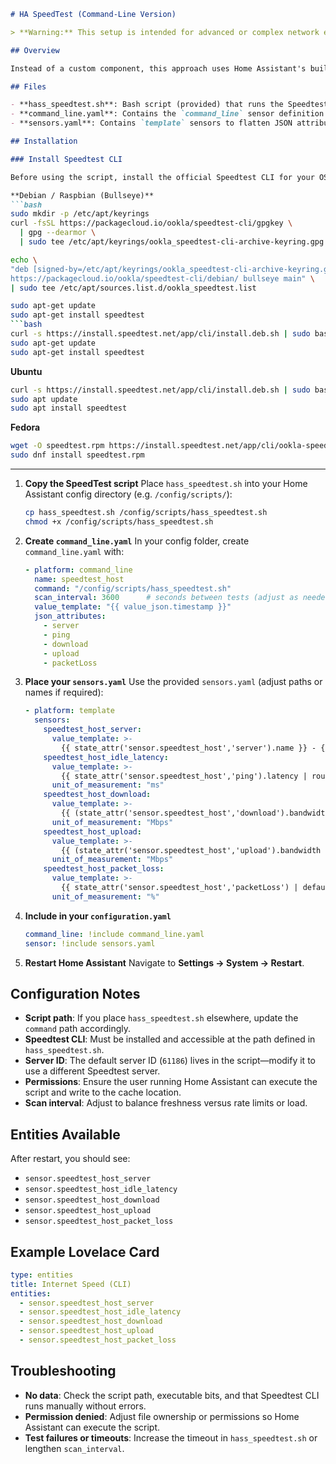 ````markdown
# HA SpeedTest (Command-Line Version)

> **Warning:** This setup is intended for advanced or complex network environments. Ensure you have the Speedtest CLI installed, a valid custom server ID, and correct script permissions before proceeding.

## Overview

Instead of a custom component, this approach uses Home Assistant's built-in `command_line` sensor to run a Bash script (`hass_speedtest.sh`) that executes Speedtest CLI, caches JSON output, and then leverages template sensors to extract individual metrics (download, upload, ping, packet loss, host info).

## Files

- **hass_speedtest.sh**: Bash script (provided) that runs the Speedtest CLI and caches the result.
- **command_line.yaml**: Contains the `command_line` sensor definition.
- **sensors.yaml**: Contains `template` sensors to flatten JSON attributes.

## Installation

### Install Speedtest CLI

Before using the script, install the official Speedtest CLI for your OS using its native package manager:

**Debian / Raspbian (Bullseye)**
```bash
sudo mkdir -p /etc/apt/keyrings
curl -fsSL https://packagecloud.io/ookla/speedtest-cli/gpgkey \
  | gpg --dearmor \
  | sudo tee /etc/apt/keyrings/ookla_speedtest-cli-archive-keyring.gpg >/dev/null

echo \
"deb [signed-by=/etc/apt/keyrings/ookla_speedtest-cli-archive-keyring.gpg] \
https://packagecloud.io/ookla/speedtest-cli/debian/ bullseye main" \
| sudo tee /etc/apt/sources.list.d/ookla_speedtest.list

sudo apt-get update
sudo apt-get install speedtest
```bash
curl -s https://install.speedtest.net/app/cli/install.deb.sh | sudo bash
sudo apt-get update
sudo apt-get install speedtest
````

**Ubuntu**

```bash
curl -s https://install.speedtest.net/app/cli/install.deb.sh | sudo bash
sudo apt update
sudo apt install speedtest
```

**Fedora**

```bash
wget -O speedtest.rpm https://install.speedtest.net/app/cli/ookla-speedtest-*-x86_64.rpm
sudo dnf install speedtest.rpm
```

---

1. **Copy the SpeedTest script**
   Place `hass_speedtest.sh` into your Home Assistant config directory (e.g. `/config/scripts/`):

   ```bash
   cp hass_speedtest.sh /config/scripts/hass_speedtest.sh
   chmod +x /config/scripts/hass_speedtest.sh
   ```

2. **Create `command_line.yaml`**
   In your config folder, create `command_line.yaml` with:

   ```yaml
   - platform: command_line
     name: speedtest_host
     command: "/config/scripts/hass_speedtest.sh"
     scan_interval: 3600      # seconds between tests (adjust as needed)
     value_template: "{{ value_json.timestamp }}"
     json_attributes:
       - server
       - ping
       - download
       - upload
       - packetLoss
   ```

3. **Place your `sensors.yaml`**
   Use the provided `sensors.yaml` (adjust paths or names if required):

   ```yaml
   - platform: template
     sensors:
       speedtest_host_server:
         value_template: >-
           {{ state_attr('sensor.speedtest_host','server').name }} - {{ state_attr('sensor.speedtest_host','server').location }}
       speedtest_host_idle_latency:
         value_template: >-
           {{ state_attr('sensor.speedtest_host','ping').latency | round(2) }}
         unit_of_measurement: "ms"
       speedtest_host_download:
         value_template: >-
           {{ (state_attr('sensor.speedtest_host','download').bandwidth * 8 / 1e6) | round(2) }}
         unit_of_measurement: "Mbps"
       speedtest_host_upload:
         value_template: >-
           {{ (state_attr('sensor.speedtest_host','upload').bandwidth * 8 / 1e6) | round(2) }}
         unit_of_measurement: "Mbps"
       speedtest_host_packet_loss:
         value_template: >-
           {{ state_attr('sensor.speedtest_host','packetLoss') | default(0) }}
         unit_of_measurement: "%"
   ```

4. **Include in your `configuration.yaml`**

   ```yaml
   command_line: !include command_line.yaml
   sensor: !include sensors.yaml
   ```

5. **Restart Home Assistant**
   Navigate to **Settings → System → Restart**.

## Configuration Notes

* **Script path**: If you place `hass_speedtest.sh` elsewhere, update the `command` path accordingly.
* **Speedtest CLI**: Must be installed and accessible at the path defined in `hass_speedtest.sh`.
* **Server ID**: The default server ID (`61186`) lives in the script—modify it to use a different Speedtest server.
* **Permissions**: Ensure the user running Home Assistant can execute the script and write to the cache location.
* **Scan interval**: Adjust to balance freshness versus rate limits or load.

## Entities Available

After restart, you should see:

* `sensor.speedtest_host_server`
* `sensor.speedtest_host_idle_latency`
* `sensor.speedtest_host_download`
* `sensor.speedtest_host_upload`
* `sensor.speedtest_host_packet_loss`

## Example Lovelace Card

```yaml
type: entities
title: Internet Speed (CLI)
entities:
  - sensor.speedtest_host_server
  - sensor.speedtest_host_idle_latency
  - sensor.speedtest_host_download
  - sensor.speedtest_host_upload
  - sensor.speedtest_host_packet_loss
```

## Troubleshooting

* **No data**: Check the script path, executable bits, and that Speedtest CLI runs manually without errors.
* **Permission denied**: Adjust file ownership or permissions so Home Assistant can execute the script.
* **Test failures or timeouts**: Increase the timeout in `hass_speedtest.sh` or lengthen `scan_interval`.

```
```
